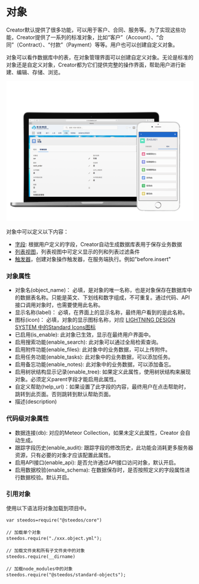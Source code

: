 对象
===

Creator默认提供了很多功能，可以用于客户、合同、服务等。为了实现这些功能，Creator提供了一系列的标准对象，比如“客户”（Account）、“合同”（Contract）、“付款”（Payment）等等。用户也可以创建自定义对象。

对象可以看作数据库中的表，在对象管理界面可以创建自定义对象。无论是标准的对象还是自定义对象，Creator都为它们提供完整的操作界面，帮助用户进行新建、编辑、存储、浏览。

![电脑、手机界面展示](images/car_object.png)

对象中可以定义以下内容：
- [字段](object_field.md): 根据用户定义的字段，Creator自动生成数据库表用于保存业务数据
- [列表视图](object_listview.md)，列表视图中可定义显示的列和列表过滤条件
- [触发器](object_trigger.md)，创建对象操作触发器，在服务端执行。例如"before.insert"

### 对象属性
- 对象名(object_name)： 必填，是对象的唯一名称，也是对象保存在数据库中的数据表名称。只能是英文、下划线和数字组成，不可重复。通过代码、API接口调用对象时，也需要使用此名称。
- 显示名称(label)： 必填，在界面上的显示名称，最终用户看到的是此名称。
- 图标(icon)： 必填，对象的显示图标名称，对应 [LIGHTNING DESIGN SYSTEM 中的Standard Icons图标](https://www.lightningdesignsystem.com/icons/#standard)
- 已启用(is_enable): 此对象已生效，显示在最终用户界面中。
- 启用搜索功能(enable_search): 此对象可以通过全局检索查询。
- 启用附件功能(enable_files): 此对象中的业务数据，可以上传附件。
- 启用任务功能(enable_tasks): 此对象中的业务数据，可以添加任务。
- 启用备忘功能(enable_notes): 此对象中的业务数据，可以添加备忘。
- 启用树状结构显示记录(enable_tree): 如果定义此属性，使用树状结构来展现对象。必须定义parent字段才能启用此属性。
- 自定义帮助(help_url)：如果设置了此字段的内容，最终用户在点击帮助时，跳转到此页面。否则跳转到默认帮助页面。
- 描述(description)

### 代码级对象属性
- 数据连接(db): 对应的Meteor Collection，如果未定义此属性，Creator 会自动生成。
- 跟踪字段历史(enable_audit): 跟踪字段的修改历史，此功能会消耗更多服务器资源，只有必要的对象才应该配置此属性。
- 启用API接口(enable_api): 是否允许通过API接口访问对象，默认开启。 
- 启用数据校验(enable_schema): 在数据保存时，是否按照定义的字段属性进行数据校验。默认开启。

### 引用对象
使用以下语法将对象加载到项目中。
```
var steedos=require("@steedos/core")

// 加载单个对象
steedos.require("./xxx.object.yml");

// 加载文件夹和所有子文件夹中的对象 
steedos.require(__dirname)

// 加载node_modules中的对象
steedos.require("@steedos/standard-objects");
```
